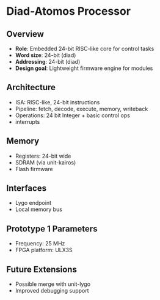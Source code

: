 # Diad-Atomos Processor

## Overview
- **Role**: Embedded 24-bit RISC-like core for control tasks
- **Word size**: 24-bit (diad)
- **Addressing**: 24-bit (diad)
- **Design goal**: Lightweight firmware engine for modules

## Architecture
- ISA: RISC-like, 24-bit instructions
- Pipeline: fetch, decode, execute, memory, writeback
- Operations: 24 bit Integer + basic control ops
- interrupts

## Memory
- Registers: 24-bit wide
- SDRAM (via unit-kairos)
- Flash firmware

## Interfaces
- Lygo endpoint
- Local memory bus

## Prototype 1 Parameters
- Frequency: 25 MHz
- FPGA platform: ULX3S

## Future Extensions
- Possible merge with unit-lygo
- Improved debugging support
